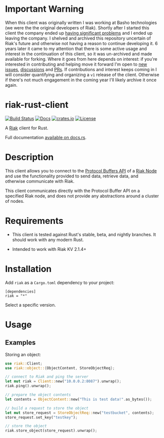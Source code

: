 # Important Warning

When this client was originally written I was working at Basho technologies (we were the the original developers of Riak). Shortly after I started this client the company ended up [having significant problems][end] and I ended up leaving the company. I shelved and archived this repository uncertain of Riak's future and otherwise not having a reason to continue developing it. 6 years later it came to my attention that there is some active usage and interest in the continuation of this client, so it was un-archived and made available for forking. Where it goes from here depends on interest: if you're interested in contributing and helping move it forward I'm open to [new issues][new], [discussions][disc] and [PRs][prs]. If contributions and interest keeps coming in I will consider quantifying and organizing a `v1` release of the client. Otherwise if there's not much engagement in the coming year I'll likely archive it once again.

# riak-rust-client

[![Build Status](https://github.com/shaneutt/riak-rust-client/actions/workflows/rust.yml/badge.svg)](https://github.com/shaneutt/riak-rust-client/actions/workflows/rust.yml)
[![Docs](https://img.shields.io/badge/docs-docs.rs-ff69b4.svg)](https://docs.rs/riak/)
[![crates.io](https://img.shields.io/crates/v/riak.svg)](https://crates.io/crates/riak)
[![License](https://img.shields.io/badge/license-mit-blue.svg)](https://raw.githubusercontent.com/shaneutt/riak-rust-client/master/LICENSE)

A [Riak](https://github.com/basho/riak) client for Rust.

Full documentation [available on docs.rs](https://docs.rs/riak/).

[end]:https://www.theregister.com/2017/07/31/end_of_the_road_for_basho_as_court_puts_biz_into_receivership/
[new]:https://github.com/shaneutt/riak-rust-client/issues/new
[disc]:https://github.com/shaneutt/riak-rust-client/discussions/new
[prs]:https://github.com/shaneutt/riak-rust-client/compare

# Description

This client allows you to connect to the [Protocol Buffers API](https://docs.basho.com/riak/kv/latest/developing/api/protocol-buffers/) of a [Riak Node](http://basho.com/products/) and use the functionality provided to send data, retrieve data, and otherwise communicate with Riak.

This client communicates directly with the Protocol Buffer API on a specified Riak node, and does not provide any abstractions around a cluster of nodes.

# Requirements

* This client is tested against Rust's stable, beta, and nightly branches. It should work with any modern Rust.

* Intended to work with Riak KV 2.1.4+

# Installation

Add `riak` as a `Cargo.toml` dependency to your project:

```
[dependencies]
riak = "*"
```

Select a specific version.

# Usage

## Examples

Storing an object:

```rust
use riak::Client;
use riak::object::{ObjectContent, StoreObjectReq};

// connect to Riak and ping the server
let mut riak = Client::new("10.0.0.2:8087").unwrap();
riak.ping().unwrap();

// prepare the object contents
let contents = ObjectContent::new("This is test data!".as_bytes());

// build a request to store the object
let mut store_request = StoreObjectReq::new("testbucket", contents);
store_request.set_key("testkey");

// store the object
riak.store_object(store_request).unwrap();
```
